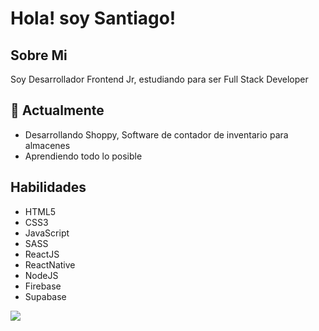 
# Hola! soy Santiago!

## Sobre Mi

Soy Desarrollador Frontend Jr, estudiando para ser Full Stack Developer

## 🌱 Actualmente 

- Desarrollando Shoppy, Software de contador de inventario para almacenes
- Aprendiendo todo lo posible

## Habilidades 

- HTML5
- CSS3
- JavaScript
- SASS
- ReactJS
- ReactNative
- NodeJS
- Firebase
- Supabase



![](https://github-readme-stats.vercel.app/api/top-langs/?username=switchinhg&theme=dark&hide_border=false&include_all_commits=false&count_private=false&layout=compact)
